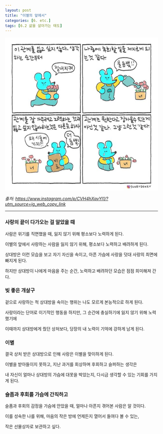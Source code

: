 ```yaml
---
layout: post
title: "이별의 앞에서"
categories: [6. etc.]
tags: [6.2 삶을 살아가는 태도]
---
```


![](https://raw.githubusercontent.com/maizer2/gitblog_img/master/img/끄적임/2021-10-17-이별의-앞에서/245686438_111744907955291_8292185950052709364_n.jpg)

*출처: https://www.instagram.com/p/CVH4hXqvYl1/?utm_source=ig_web_copy_link*

---

### 사랑의 끝이 다가오는 걸 알았을 때

사람은 위기를 직면했을 때, 잃지 않기 위해 평소보다 노력하게 된다.

이별의 앞에서 사랑하는 사람을 잃지 않기 위해, 평소보다 노력하고 배려하게 된다.

상대방은 이런 모습을 보고 자기 자신을 속이고, 아픈 가슴에 사랑을 덧대 사랑의 최면에 빠지게 된다.

하지만 상대방이 나에게 마음을 주는 순간, 노력하고 배려하던 모습은 점점 희미해져 간다.



### 빚 좋은 개살구

겉으로 사랑하는 척 상대방을 속이는 행위는 나도 모르게 본능적으로 하게 된다.

사랑이라는 단어로 이기적인 행동을 하지만, 그 순간에 충실하기에 잃지 않기 위해 노력했기에

이때까지 상대방에게 줬던 상처보다, 당장의 내 노력이 기억에 강하게 남게 된다.



### 이별

결국 상처 받은 상대방으로 인해 사랑은 이별을 맞이하게 된다.

이별을 받아들이지 못하고, 지난 과거를 회상하며 후회하고 슬퍼하는 생각은

내 자신이 얼마나 상대방의 가슴에 대못을 박았는지, 다시금 생각할 수 있는 기회를 가지게 된다.



### 슬픔과 후회를 가슴에 간직하고

슬픔과 후회의 감정을 가슴에 안았을 때, 얼마나 아픈지 겪어본  사람은 알 것이다.

이를 성숙한 나를 위해, 마음의 작은 방에 언제든지 열어서 들여다 볼 수 있는, 

작은 선물상자로 보관하고 싶다.

